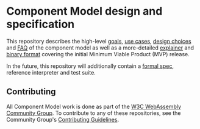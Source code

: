 # Component Model design and specification

This repository describes the high-level [goals], [use cases], [design choices]
and [FAQ] of the component model as well as a more-detailed [explainer] and
[binary format] covering the initial Minimum Viable Product (MVP) release.

In the future, this repository will additionally contain a [formal spec],
reference interpreter and test suite.

## Contributing

All Component Model work is done as part of the [W3C WebAssembly Community Group].
To contribute to any of these repositories, see the Community Group's
[Contributing Guidelines].


[goals]: design/high-level/Goals.md
[use cases]: design/high-level/UseCases.md
[design choices]: design/high-level/Choices.md
[FAQ]: design/high-level/FAQ.md
[explainer]: design/mvp/Explainer.md
[binary format]: design/mvp/Binary.md
[formal spec]: spec/
[W3C WebAssembly Community Group]: https://www.w3.org/community/webassembly/
[Contributing Guidelines]: https://webassembly.org/community/contributing/

